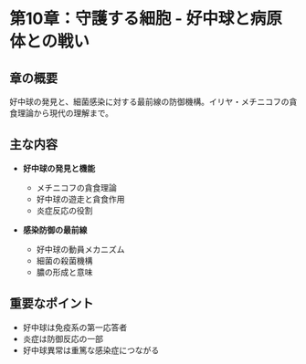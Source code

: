 # 第10章：守護する細胞 - 好中球と病原体との戦い

## 章の概要
好中球の発見と、細菌感染に対する最前線の防御機構。イリヤ・メチニコフの貪食理論から現代の理解まで。

## 主な内容
- **好中球の発見と機能**
  - メチニコフの貪食理論
  - 好中球の遊走と貪食作用
  - 炎症反応の役割

- **感染防御の最前線**
  - 好中球の動員メカニズム
  - 細菌の殺菌機構
  - 膿の形成と意味

## 重要なポイント
- 好中球は免疫系の第一応答者
- 炎症は防御反応の一部
- 好中球異常は重篤な感染症につながる